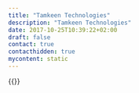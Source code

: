 ```yaml
---
title: "Tamkeen Technologies"
description: "Tamkeen Technologies"
date: 2017-10-25T10:39:22+02:00
draft: false
contact: true
contacthidden: true
mycontent: static
---
```

{{<partner-single
company="Tamkeen Technologies"
type="si"
website="https://tamkeentech.sa/"
countrycode="SA"
city="Riyadh"
description="Tamkeen Technologies is a Saudi company established in 2013 with a clear and ambitious vision to be the first choice for the government sector in IT. Our innovative solutions are designed to digitally transform the businesses of the public sector by adopting leading technologies, and leveraging on our strategic partnerships. Our services are formed to fit various modules and to ensure self-sustainability, improve performance and efficiency for our partners."
siregion="emea"
level="basic"
logo="//images.ctfassets.net/vpidbgnakfvf/5erK920Cdf90bXYkgDjxP5/2499b8885540914469bbad9a71520380/tamkeen_technologies_logo.png">}}